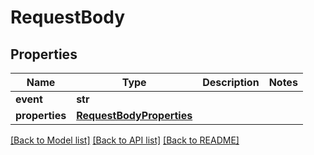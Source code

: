 # RequestBody

## Properties
Name | Type | Description | Notes
------------ | ------------- | ------------- | -------------
**event** | **str** |  | 
**properties** | [**RequestBodyProperties**](RequestBodyProperties.md) |  | 

[[Back to Model list]](../README.md#documentation-for-models) [[Back to API list]](../README.md#documentation-for-api-endpoints) [[Back to README]](../README.md)


